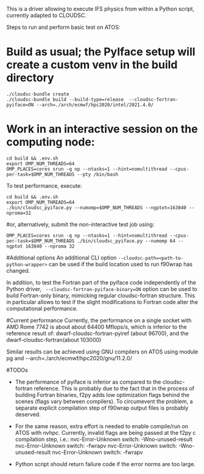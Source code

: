 This is a driver allowing to execute IFS physics from within a Python script, currently adapted to CLOUDSC.

Steps to run and perform basic test  on ATOS:
# Build as usual; the PyIface setup will create a custom venv in the build directory
```
./cloudsc-bundle create
./cloudsc-bundle build --build-type=release  --cloudsc-fortran-pyiface=ON --arch=./arch/ecmwf/hpc2020/intel/2021.4.0/
```
# Work in an interactive session on the computing node:
```
cd build && .env.sh
export OMP_NUM_THREADS=64
OMP_PLACES=cores srun -q np --ntasks=1 --hint=nomultithread --cpus-per-task=$OMP_NUM_THREADS --pty /bin/bash 
```
To test performance, execute:
```
cd build && .env.sh
export OMP_NUM_THREADS=64
./bin/cloudsc_pyiface.py --numomp=$OMP_NUM_THREADS --ngptot=163840 --nproma=32
```
#or, alternatively, submit the non-interactive test job using:
```
OMP_PLACES=cores srun -q np --ntasks=1 --hint=nomultithread --cpus-per-task=$OMP_NUM_THREADS ./bin/cloudsc_pyiface.py --numomp 64 --ngptot 163840 --nproma 32
```

#Additional options
An additional CLI option ``--cloudsc-path=<path-to-python-wrapper>``
can be used if the build location used to run f90wrap has changed.

In addition, to test the Fortran part of the pyiface code independently of the Python driver, 
`` --cloudsc-fortran-pyiface-binary=ON`` option can be used to build Fortran-only binary, mimicking
regular cloudsc-fortran structure. This in particular allows to test if the slight modifications 
to Fortran code alter the computational performance.

#Current performance
Currently, the performance on a single socket with AMD Rome 7742 is about about 64400 Mflops/s, 
which is inferior to the reference result of:
dwarf-cloudsc-fortran-pyiref (about 96700), and the 
dwarf-cloudsc-fortran(about 103000)

Similar results can be achieved using GNU compilers on ATOS using module pg and --arch=./arch/ecmwf/hpc2020/gnu/11.2.0/

#TODOs

- The performance of pyiface is inferior as compared to the cloudsc-fortran reference. This is probably due to the fact that in the process of building Fortran binaries, f2py adds low optimization flags behind the scenes (flags vary between compilers). To circumevent the problem, a separate explicit compilation step of f90wrap output files is probably deserved. 
- For the same reason, extra effort is needed to enable compile/run on ATOS with nvhpc. Currently, invalid flags are being passed at the f2py c compilation step, i.e.:
nvc-Error-Unknown switch: -Wno-unused-result
nvc-Error-Unknown switch: -fwrapv
nvc-Error-Unknown switch: -Wno-unused-result
nvc-Error-Unknown switch: -fwrapv

- Python script should return failure code if the error norms are too large.



